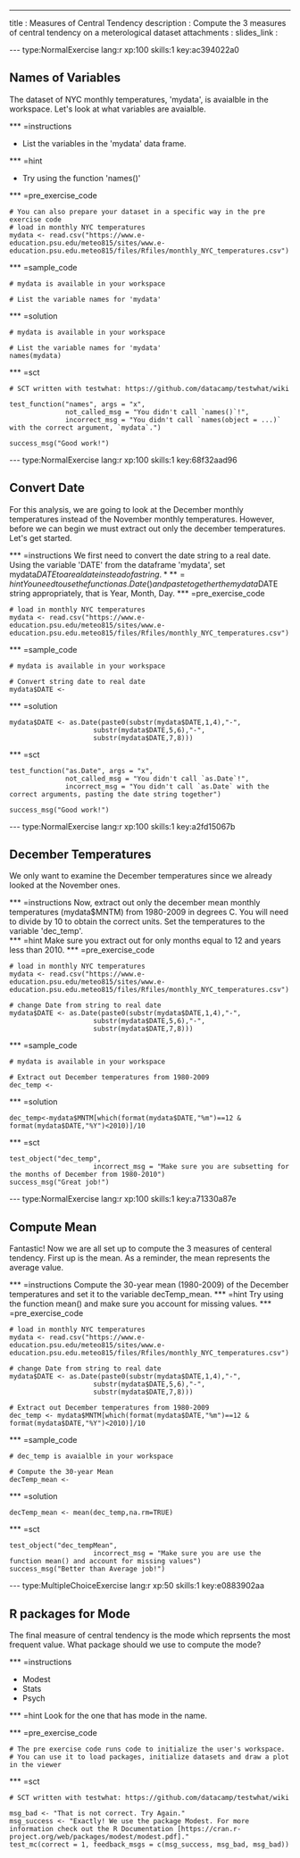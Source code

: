 ---
title       : Measures of Central Tendency
description : Compute the 3 measures of central tendency on a meterological dataset
attachments :
  slides_link : 

--- type:NormalExercise lang:r xp:100 skills:1 key:ac394022a0
## Names of Variables
The dataset of NYC monthly temperatures, 'mydata', is avaialble in the workspace. Let's look at what variables are avaialble. 

*** =instructions
- List the variables in the 'mydata' data frame.

*** =hint
- Try using the function 'names()'

*** =pre_exercise_code
```{r}
# You can also prepare your dataset in a specific way in the pre exercise code
# load in monthly NYC temperatures 
mydata <- read.csv("https://www.e-education.psu.edu/meteo815/sites/www.e-education.psu.edu.meteo815/files/Rfiles/monthly_NYC_temperatures.csv")

```

*** =sample_code
```{r}
# mydata is available in your workspace

# List the variable names for 'mydata'

```

*** =solution
```{r}
# mydata is available in your workspace

# List the variable names for 'mydata'
names(mydata)

```

*** =sct
```{r}
# SCT written with testwhat: https://github.com/datacamp/testwhat/wiki

test_function("names", args = "x",
              not_called_msg = "You didn't call `names()`!",
              incorrect_msg = "You didn't call `names(object = ...)` with the correct argument, `mydata`.")

success_msg("Good work!")
```


--- type:NormalExercise lang:r xp:100 skills:1 key:68f32aad96
## Convert Date
For this analysis, we are going to look at the December monthly temperatures instead of the November monthly temperatures. However, before we can begin we must extract out only the december temperatures. Let's get started. 

*** =instructions
We first need to convert the date string to a real date. Using the variable 'DATE' from the dataframe 'mydata', set mydata$DATE to a real date instead of a string.
*** =hint
You need to use the function as.Date() and paste together the mydata$DATE string appropriately, that is Year, Month, Day. 
*** =pre_exercise_code
```{r}
# load in monthly NYC temperatures 
mydata <- read.csv("https://www.e-education.psu.edu/meteo815/sites/www.e-education.psu.edu.meteo815/files/Rfiles/monthly_NYC_temperatures.csv")
```

*** =sample_code
```{r}
# mydata is available in your workspace

# Convert string date to real date
mydata$DATE <- 
```

*** =solution
```{r}
mydata$DATE <- as.Date(paste0(substr(mydata$DATE,1,4),"-",
                     substr(mydata$DATE,5,6),"-",
                     substr(mydata$DATE,7,8)))
```

*** =sct
```{r}
test_function("as.Date", args = "x",
              not_called_msg = "You didn't call `as.Date`!",
              incorrect_msg = "You didn't call `as.Date` with the correct arguments, pasting the date string together")

success_msg("Good work!")
```

--- type:NormalExercise lang:r xp:100 skills:1 key:a2fd15067b
## December Temperatures
We only want to examine the December temperatures since we already looked at the November ones. 

*** =instructions
Now, extract out only the december mean monthly temperatures (mydata$MNTM) from 1980-2009 in degrees C. You will need to divide by 10 to obtain the correct units. Set the temperatures to the variable 'dec_temp'.  
*** =hint
Make sure you extract out for only months equal to 12 and years less than 2010. 
*** =pre_exercise_code
```{r}
# load in monthly NYC temperatures 
mydata <- read.csv("https://www.e-education.psu.edu/meteo815/sites/www.e-education.psu.edu.meteo815/files/Rfiles/monthly_NYC_temperatures.csv")

# change Date from string to real date
mydata$DATE <- as.Date(paste0(substr(mydata$DATE,1,4),"-",
                     substr(mydata$DATE,5,6),"-",
                     substr(mydata$DATE,7,8)))

```

*** =sample_code
```{r}
# mydata is available in your workspace

# Extract out December temperatures from 1980-2009
dec_temp <- 

```

*** =solution
```{r}
dec_temp<-mydata$MNTM[which(format(mydata$DATE,"%m")==12 & format(mydata$DATE,"%Y")<2010)]/10
```

*** =sct
```{r}
test_object("dec_temp",
                     incorrect_msg = "Make sure you are subsetting for the months of December from 1980-2010")
success_msg("Great job!")
```

--- type:NormalExercise lang:r xp:100 skills:1 key:a71330a87e
## Compute Mean
Fantastic! Now we are all set up to compute the 3 measures of centeral tendency. First up is the mean. As a reminder, the mean represents the average value.

*** =instructions
Compute the 30-year mean (1980-2009) of the December temperatures and set it to the variable decTemp_mean.
*** =hint
Try using the function mean() and make sure you account for missing values. 
*** =pre_exercise_code
```{r}
# load in monthly NYC temperatures 
mydata <- read.csv("https://www.e-education.psu.edu/meteo815/sites/www.e-education.psu.edu.meteo815/files/Rfiles/monthly_NYC_temperatures.csv")

# change Date from string to real date
mydata$DATE <- as.Date(paste0(substr(mydata$DATE,1,4),"-",
                     substr(mydata$DATE,5,6),"-",
                     substr(mydata$DATE,7,8)))

# Extract out December temperatures from 1980-2009
dec_temp <- mydata$MNTM[which(format(mydata$DATE,"%m")==12 & format(mydata$DATE,"%Y")<2010)]/10
```

*** =sample_code
```{r}
# dec_temp is avaialble in your workspace

# Compute the 30-year Mean
decTemp_mean <- 
```

*** =solution
```{r}
decTemp_mean <- mean(dec_temp,na.rm=TRUE)
```

*** =sct
```{r}
test_object("dec_tempMean",
                     incorrect_msg = "Make sure you are use the function mean() and account for missing values")
success_msg("Better than Average job!")
```
--- type:MultipleChoiceExercise lang:r xp:50 skills:1 key:e0883902aa
## R packages for Mode

The final measure of central tendency is the mode which reprsents the most frequent value. What package should we use to compute the mode?

*** =instructions
- Modest
- Stats
- Psych

*** =hint
Look for the one that has mode in the name. 

*** =pre_exercise_code
```{r}
# The pre exercise code runs code to initialize the user's workspace.
# You can use it to load packages, initialize datasets and draw a plot in the viewer

```

*** =sct
```{r}
# SCT written with testwhat: https://github.com/datacamp/testwhat/wiki

msg_bad <- "That is not correct. Try Again."
msg_success <- "Exactly! We use the package Modest. For more information check out the R Documentation [https://cran.r-project.org/web/packages/modest/modest.pdf]."
test_mc(correct = 1, feedback_msgs = c(msg_success, msg_bad, msg_bad))
```

